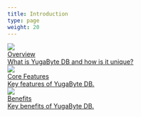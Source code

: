 ```yaml
---
title: Introduction
type: page
weight: 20
---
```


<div>
   <a class="section-link icon-offset" href="/introduction/overview/">
    <div class="icon">
      <img src="/images/section_icons/introduction/overview.png" aria-hidden="true" />
    </div>
    <div class="text">
      Overview
      <div class="caption">What is YugaByte DB and how is it unique?</div>
    </div>
  </a>

  <a class="section-link icon-offset" href="/introduction/core-features">
    <div class="icon">
      <img src="/images/section_icons/introduction/core_features.png" aria-hidden="true" />
    </div>
    <div class="text">
      Core Features
      <div class="caption">Key features of YugaByte DB.</div>
    </div>
  </a>

  <a class="section-link icon-offset" href="/introduction/benefits">
    <div class="icon">
      <img src="/images/section_icons/introduction/benefits.png" aria-hidden="true" />
    </div>
    <div class="text">
      Benefits
      <div class="caption">Key benefits of YugaByte DB.</div>
    </div>
  </a>
</div>
